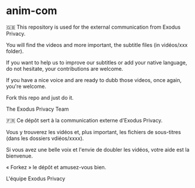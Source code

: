 # anim-com

🇬🇧
This repository is used for the external communication from Exodus Privacy.

You will find the videos and more important, the subtitle files (in vidéos/xxx folder).

If you want to help us to improve our subtitles or add your native language, do not hesitate, your contributions are welcome.

If you have a nice voice and are ready to dubb those videos, once again, you're welcome.

Fork this repo and just do it.

The Exodus Privacy Team

🇫🇷
Ce dépôt sert à la communication externe d'Exodus Privacy.

Vous y trouverez les vidéos et, plus important, les fichiers de sous-titres (dans les dossiers vdiéos/xxxx).

Si vous avez une belle voix et l'envie de doubler les vidéos, votre aide est la bienvenue.

« Forkez » le dépôt et amusez-vous bien.

L'équipe Exodus Privacy
